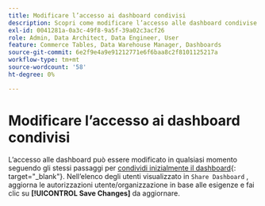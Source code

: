 ```yaml
---
title: Modificare l’accesso ai dashboard condivisi
description: Scopri come modificare l’accesso alle dashboard condivise.
exl-id: 0041281a-0a3c-49f8-9a5f-39a02c3acf26
role: Admin, Data Architect, Data Engineer, User
feature: Commerce Tables, Data Warehouse Manager, Dashboards
source-git-commit: 6e2f9e4a9e91212771e6f6baa8c2f8101125217a
workflow-type: tm+mt
source-wordcount: '58'
ht-degree: 0%

---
```


# Modificare l’accesso ai dashboard condivisi

L’accesso alle dashboard può essere modificato in qualsiasi momento seguendo gli stessi passaggi per [condividi inizialmente il dashboard](../../data-user/dashboards/share-dashboard-with-users.md){: target=&quot;_blank&quot;}. Nell’elenco degli utenti visualizzato in `Share Dashboard` , aggiorna le autorizzazioni utente/organizzazione in base alle esigenze e fai clic su **[!UICONTROL Save Changes]** da aggiornare.
